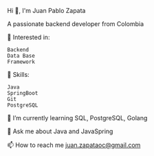 Hi 👋, I'm Juan Pablo Zapata 

A passionate backend developer from Colombia

👀 Interested in:

    Backend
    Data Base 
    Framework

📑 Skills:

    Java
    SpringBoot
    Git
    PostgreSQL

🌱 I’m currently learning SQL, PostgreSQL, Golang

💬 Ask me about Java and JavaSpring

📫 How to reach me juan.zapataoc@gmail.com 

<!--
**JuanZapataO6/JuanZapataO6** is a ✨ _special_ ✨ repository because its `README.md` (this file) appears on your GitHub profile.

Here are some ideas to get you started:

- 🔭 I’m currently working on ...
- 🌱 I’m currently learning ...
- 👯 I’m looking to collaborate on ...
- 🤔 I’m looking for help with ...
- 💬 Ask me about ...
- 📫 How to reach me: ...
- 😄 Pronouns: ...
- ⚡ Fun fact: ...
-->
